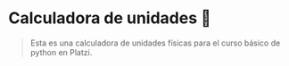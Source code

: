 # Calculadora de unidades 📱
> Esta es una calculadora de unidades físicas para el curso básico de python en Platzi.
